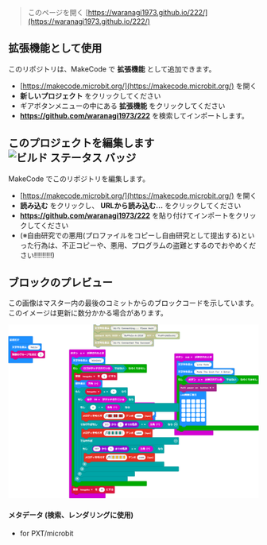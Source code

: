 
> このページを開く [https://waranagi1973.github.io/222/](https://waranagi1973.github.io/222/)

## 拡張機能として使用

このリポジトリは、MakeCode で **拡張機能** として追加できます。

* [https://makecode.microbit.org/](https://makecode.microbit.org/) を開く
* **新しいプロジェクト** をクリックしてください
* ギアボタンメニューの中にある **拡張機能** をクリックしてください
* **https://github.com/waranagi1973/222** を検索してインポートします。

## このプロジェクトを編集します ![ビルド ステータス バッジ](https://github.com/waranagi1973/222/workflows/MakeCode/badge.svg)

MakeCode でこのリポジトリを編集します。

* [https://makecode.microbit.org/](https://makecode.microbit.org/) を開く
* **読み込む** をクリックし、 **URLから読み込む...** をクリックしてください
* **https://github.com/waranagi1973/222** を貼り付けてインポートをクリックしてください
* (※自由研究での悪用(プロファイルをコピーし自由研究として提出する)といった行為は、不正コピーや、悪用、プログラムの盗難とするのでおやめください!!!!!!!!!)

## ブロックのプレビュー

この画像はマスター内の最後のコミットからのブロックコードを示しています。
このイメージは更新に数分かかる場合があります。

![生成されたブロック](https://github.com/waranagi1973/222/raw/master/.github/makecode/blocks.png)

#### メタデータ (検索、レンダリングに使用)

* for PXT/microbit
<script src="https://makecode.com/gh-pages-embed.js"></script><script>makeCodeRender("{{ site.makecode.home_url }}", "{{ site.github.owner_name }}/{{ site.github.repository_name }}");</script>
